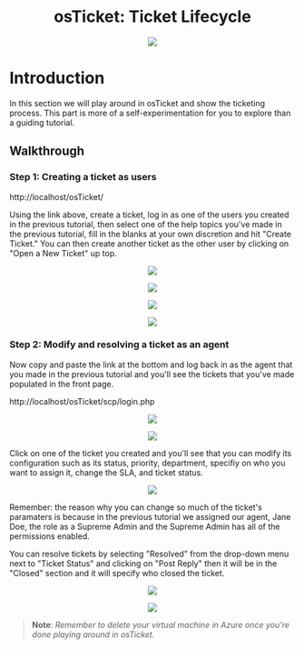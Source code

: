 <h1 align="center">osTicket: Ticket Lifecycle</h1>

<p align="center">
<img src="https://i.imgur.com/Clzj7Xs.png"/>
</p>

<h1>Introduction</h1>
In this section we will play around in osTicket and show the ticketing process. This part is more of a self-experimentation for you to explore than a guiding tutorial.<br />

<h2>Walkthrough</h2>

<h3>Step 1: Creating a ticket as users</h3>

http://localhost/osTicket/ 

Using the link above, create a ticket, log in as one of the users you created in the previous tutorial, then select one of the help topics you've made in the previous tutorial, fill in the blanks at your own discretion and hit "Create Ticket." You can then create another ticket as the other user by clicking on "Open a New Ticket" up top.

 <p align="center">
<img src="https://github.com/Mwajiduddin/Mwajiduddin/blob/main/images/g1.png" />
</p>

 <p align="center">
<img src="https://github.com/Mwajiduddin/Mwajiduddin/blob/main/images/g2.png" />
</p>

 <p align="center">
<img src="https://github.com/Mwajiduddin/Mwajiduddin/blob/main/images/g3.png" />
</p>

 <p align="center">
<img src="https://github.com/Mwajiduddin/Mwajiduddin/blob/main/images/g4.png" />
</p>

<h3>Step 2: Modify and resolving a ticket as an agent</h3>

Now copy and paste the link at the bottom and log back in as the agent that you made in the previous tutorial and you'll see the tickets that you've made populated in the front page.

http://localhost/osTicket/scp/login.php

 <p align="center">
<img src="https://github.com/Mwajiduddin/Mwajiduddin/blob/main/images/g5.png" />
</p>

 <p align="center">
<img src="https://github.com/Mwajiduddin/Mwajiduddin/blob/main/images/g6.png" />
</p>


Click on one of the ticket you created and you'll see that you can modify its configuration such as its status, priority, department, specifiy on who you want to assign it, change the SLA, and ticket status. 

 <p align="center">
<img src="https://github.com/Mwajiduddin/Mwajiduddin/blob/main/images/g7.png" />
</p>

Remember: the reason why you can change so much of the ticket's paramaters is because in the previous tutorial we assigned our agent, Jane Doe, the role as a Supreme Admin and the Supreme Admin has all of the permissions enabled.


You can resolve tickets by selecting "Resolved" from the drop-down menu next to "Ticket Status" and clicking on "Post Reply" then it will be in the "Closed" section and it will specify who closed the ticket. 


<p align="center">
<img src="https://github.com/Mwajiduddin/Mwajiduddin/blob/main/images/g8.png" />
</p>

 <p align="center">
<img src="https://github.com/Mwajiduddin/Mwajiduddin/blob/main/images/g9.png" />
</p>

 >**Note**: *Remember to delete your virtual machine in Azure once you're done playing around in osTicket.*



























